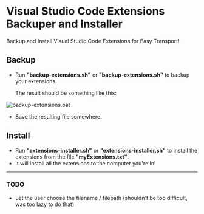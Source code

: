 # Visual Studio Code Extensions Backuper and Installer
Backup and Install Visual Studio Code Extensions for Easy Transport!
## Backup
- Run **"backup-extensions.sh"** or **"backup-extensions.sh"** to backup your extensions.

  The result should be something like this:

![backup-extensions.bat](https://i.imgur.com/D4hsYVP.png)

- Save the resulting file somewhere.
## Install
- Run **"extensions-installer.sh"** or **"extensions-installer.sh"** to install the extensions from the file **"myExtensions.txt"**.
- It will install all the extensions to the computer you're in!

-----

### TODO
- Let the user choose the filename / filepath (shouldn't be too difficult, was too lazy to do that)
